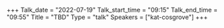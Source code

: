 +++
Talk_date = "2022-07-19"
Talk_start_time = "09:15"
Talk_end_time = "09:55"
Title = "TBD"
Type = "talk"
Speakers = ["kat-cosgrove"]
+++


